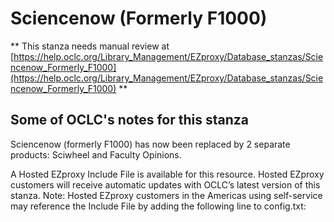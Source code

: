 # Sciencenow (Formerly F1000)
** This stanza needs manual review at [https://help.oclc.org/Library_Management/EZproxy/Database_stanzas/Sciencenow_Formerly_F1000](https://help.oclc.org/Library_Management/EZproxy/Database_stanzas/Sciencenow_Formerly_F1000) **

## Some of OCLC's notes for this stanza

Sciencenow (formerly F1000) has now been replaced by 2 separate products: Sciwheel&nbsp;and Faculty Opinions.

A Hosted EZproxy Include File is available for this resource. Hosted EZproxy customers will receive automatic updates with OCLC&rsquo;s latest version of this stanza. Note: Hosted EZproxy customers in the Americas using self-service may reference the Include File by adding the following line to config.txt:

&nbsp;
